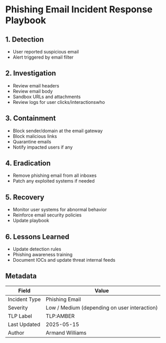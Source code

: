 # Phishing Email Incident Response Playbook

## 1. Detection
- User reported suspicious email
- Alert triggered by email filter

## 2. Investigation
- Review email headers
- Review email body
- Sandbox URLs and attachments
- Review logs for user clicks/interactionswho

## 3. Containment
- Block sender/domain at the email gateway
- Block malicious links
- Quarantine emails
- Notify impacted users if any

## 4. Eradication
- Remove phishing email from all inboxes
- Patch any exploited systems if needed

## 5. Recovery
- Monitor user systems for abnormal behavior
- Reinforce email security policies
- Update playbook

## 6. Lessons Learned
- Update detection rules
- Phishing awareness training
- Document IOCs and update threat internal feeds

## Metadata
| Field        | Value                          |
|--------------|--------------------------------|
| Incident Type| Phishing Email                 |
| Severity     | Low / Medium (depending on user interaction)|
| TLP Label    | TLP:AMBER                      |
| Last Updated | 2025-05-15                     |
| Author       | Armand Williams                |
